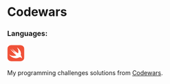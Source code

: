 # Codewars

<h3 align="left">Languages:</h3>
<p align="left"> <a href="https://developer.apple.com/swift/" target="_blank"> <img src="https://raw.githubusercontent.com/devicons/devicon/master/icons/swift/swift-original.svg" alt="swift" width="40" height="40"/> </a> </p>

My programming challenges solutions from [Codewars](https://www.codewars.com/).
